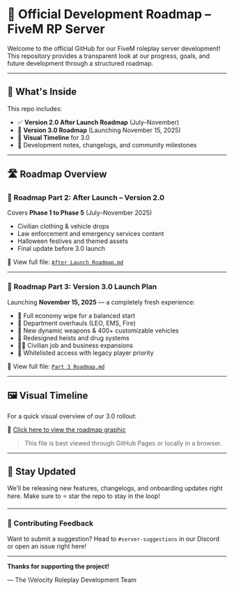 # 🚀 Official Development Roadmap – FiveM RP Server

Welcome to the official GitHub for our FiveM roleplay server development! This repository provides a transparent look at our progress, goals, and future development through a structured roadmap.

---

## 📌 What's Inside

This repo includes:

* ✅ **Version 2.0 After Launch Roadmap** (July–November)
* 🔮 **Version 3.0 Roadmap** (Launching November 15, 2025)
* 🎨 **Visual Timeline** for 3.0
* 📁 Development notes, changelogs, and community milestones

---

## 🛣️ Roadmap Overview

### 🔧 Roadmap Part 2: After Launch – Version 2.0

Covers **Phase 1 to Phase 5** (July–November 2025)

* Civilian clothing & vehicle drops
* Law enforcement and emergency services content
* Halloween festives and themed assets
* Final update before 3.0 launch

📄 View full file: [`After Launch Roadmap.md`](./after_launch_roadmap_github.md)

---

### 🚀 Roadmap Part 3: Version 3.0 Launch Plan

Launching **November 15, 2025** — a completely fresh experience:

* 🔄 Full economy wipe for a balanced start
* 🚓 Department overhauls (LEO, EMS, Fire)
* 🧪 New dynamic weapons & 400+ customizable vehicles
* 🧨 Redesigned heists and drug systems
* 🧍‍♂️ Civilian job and business expansions
* 📝 Whitelisted access with legacy player priority

📄 View full file: [`Part 3 Roadmap.md`](./part_3_roadmap.md)

---

## 🖼️ Visual Timeline

For a quick visual overview of our 3.0 rollout:

🔗 [Click here to view the roadmap graphic](./version3_roadmap_graphic.html)

> This file is best viewed through GitHub Pages or locally in a browser.

---

## 🔔 Stay Updated

We’ll be releasing new features, changelogs, and onboarding updates right here. Make sure to ⭐ star the repo to stay in the loop!

---

### 💬 Contributing Feedback

Want to submit a suggestion? Head to `#server-suggestions` in our Discord or open an issue right here!

---

**Thanks for supporting the project!**

— The \Velocity Roleplay Development Team
